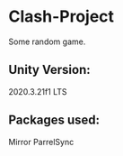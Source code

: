 # Clash-Project
Some random game.

Unity Version:
-----------------------------------------------------------------
2020.3.21f1 LTS

Packages used:
-----------------------------------------------------------------
Mirror
ParrelSync